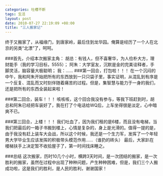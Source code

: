 ```yaml
--- 
categories: 吐槽不断
tags: 生活
layout: post
date: 2010-07-27 22:19:09 +08:00
title: "三人搬家记"
---
```

终于又搬家了，从福缘门，到唐家岭，最后住到龙华园。俺算是经历了一个人在北京的另类“北漂”了，呵呵。

###首先，介绍本次搬家主角：
胡总：有钱人，但不喜奢华，为人俭朴大方，理财能手（我的学习目标，5555）；
阿朱：大学室友，沉默是金的完美诠释者，手脚灵活，脑容量大极聪明；
我：……
###第一回合，打包啦！！！
在一个沉闷的中午，我和阿朱开始把所有的东西放到一只只袋子里，事实证明，从混乱到有序是一个反复、混乱而又时刻伴随着痛苦的过程。但是，集智慧与能力于一身的我们，还是把所有的东西全装起来啦！

###第二回合，装车！！！
咳咳咳，这个回合我没有参与，等我下班赶到时，胡总和阿朱已经把车装好了，我在打了个电话给WQ后，上车坐得很是淡定，心中暗爽不已。

###第三回合，上楼！！！
我们吐血了，因为我们租的是6楼，而且没有电梯，当我们把最后的一箱子书搬到楼上，心情是复杂的，身上是光滑的。值得一提的是，由于我没有赶上装车大会战，所以这个时候，我还是一个生力军，发挥了一个年轻男大学毕业生应该发挥的积极带头模范作用……（谁扔的砖头） 最后，大家趴在楼梯扶手上决定暂不收拾屋子了，第一时间找床睡之。

###总结
这次搬家，历时10几个小时，横跨3天时间，是一次团结的搬家，是一次胜利的搬家，虽然在过程中出现了种种问题，产生种种困难，但是，我们三个人搬成功啦，这是我们的胜利，是人民的胜利，谢谢国家！

